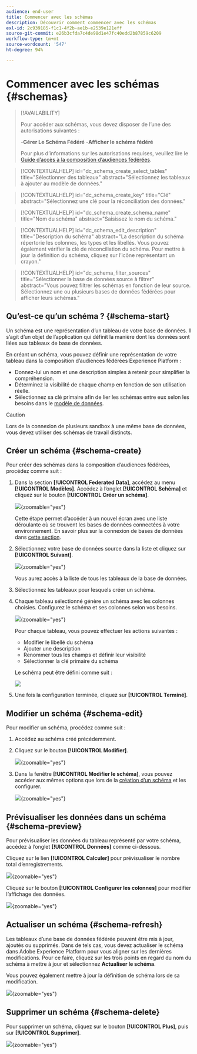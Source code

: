 ```yaml
---
audience: end-user
title: Commencer avec les schémas
description: Découvrir comment commencer avec les schémas
exl-id: 2c939185-f1c1-4f2b-ae1b-e2539e121eff
source-git-commit: e26b3cfda7c4de98d1e47fc40edd2b87859c6209
workflow-type: tm+mt
source-wordcount: '547'
ht-degree: 94%

---
```


# Commencer avec les schémas {#schemas}

>[!AVAILABILITY]
>
>Pour accéder aux schémas, vous devez disposer de l’une des autorisations suivantes :
>
>-**Gérer Le Schéma Fédéré**
>-**Afficher le schéma fédéré**
>
>Pour plus d’informations sur les autorisations requises, veuillez lire le [Guide d’accès à la composition d’audiences fédérées](/help/start/feature-access.md).

>[!CONTEXTUALHELP]
>id="dc_schema_create_select_tables"
>title="Sélectionner des tableaux"
>abstract="Sélectionnez les tableaux à ajouter au modèle de données."

>[!CONTEXTUALHELP]
>id="dc_schema_create_key"
>title="Clé"
>abstract="Sélectionnez une clé pour la réconciliation des données."

>[!CONTEXTUALHELP]
>id="dc_schema_create_schema_name"
>title="Nom du schéma"
>abstract="Saisissez le nom du schéma."


>[!CONTEXTUALHELP]
>id="dc_schema_edit_description"
>title="Description du schéma"
>abstract="La description du schéma répertorie les colonnes, les types et les libellés. Vous pouvez également vérifier la clé de réconciliation du schéma. Pour mettre à jour la définition du schéma, cliquez sur l’icône représentant un crayon."

>[!CONTEXTUALHELP]
>id="dc_schema_filter_sources"
>title="Sélectionner la base de données source à filtrer"
>abstract="Vous pouvez filtrer les schémas en fonction de leur source. Sélectionnez une ou plusieurs bases de données fédérées pour afficher leurs schémas."

## Qu’est-ce qu’un schéma ? {#schema-start}

Un schéma est une représentation d’un tableau de votre base de données. Il s’agit d’un objet de l’application qui définit la manière dont les données sont liées aux tableaux de base de données.

En créant un schéma, vous pouvez définir une représentation de votre tableau dans la composition d’audiences fédérées Experience Platform :

* Donnez-lui un nom et une description simples à retenir pour simplifier la compréhension.
* Déterminez la visibilité de chaque champ en fonction de son utilisation réelle.
* Sélectionnez sa clé primaire afin de lier les schémas entre eux selon les besoins dans le [modèle de données](../data-management/gs-models.md#data-model-start).

>[!CAUTION]
>
>Lors de la connexion de plusieurs sandbox à une même base de données, vous devez utiliser des schémas de travail distincts.
>

## Créer un schéma {#schema-create}

Pour créer des schémas dans la composition d’audiences fédérées, procédez comme suit :

1. Dans la section **[!UICONTROL Federated Data]**, accédez au menu **[!UICONTROL Modèles]**. Accédez à l’onglet **[!UICONTROL Schéma]** et cliquez sur le bouton **[!UICONTROL Créer un schéma]**.

   ![](assets/schema_create.png){zoomable="yes"}

   Cette étape permet d’accéder à un nouvel écran avec une liste déroulante où se trouvent les bases de données connectées à votre environnement. En savoir plus sur la connexion de bases de données dans [cette section](../connections/connections.md#connections-fdb).

1. Sélectionnez votre base de données source dans la liste et cliquez sur **[!UICONTROL Suivant]**.

   ![](assets/schema_tables.png){zoomable="yes"}

   Vous aurez accès à la liste de tous les tableaux de la base de données.

1. Sélectionnez les tableaux pour lesquels créer un schéma.

1. Chaque tableau sélectionné génère un schéma avec les colonnes choisies. Configurez le schéma et ses colonnes selon vos besoins.

   ![](assets/schema_fields.png){zoomable="yes"}

   Pour chaque tableau, vous pouvez effectuer les actions suivantes :

   * Modifier le libellé du schéma
   * Ajouter une description
   * Renommer tous les champs et définir leur visibilité
   * Sélectionner la clé primaire du schéma

   Le schéma peut être défini comme suit :

   ![](assets/schema_example.png)

1. Une fois la configuration terminée, cliquez sur **[!UICONTROL Terminé]**.

## Modifier un schéma {#schema-edit}

Pour modifier un schéma, procédez comme suit :

1. Accédez au schéma créé précédemment.

1. Cliquez sur le bouton **[!UICONTROL Modifier]**.

   ![](assets/schema_edit.png){zoomable="yes"}

1. Dans la fenêtre **[!UICONTROL Modifier le schéma]**, vous pouvez accéder aux mêmes options que lors de la [création d’un schéma](#schema-create) et les configurer.

   ![](assets/schema_edit_orders.png){zoomable="yes"}

## Prévisualiser les données dans un schéma {#schema-preview}

Pour prévisualiser les données du tableau représenté par votre schéma, accédez à l’onglet **[!UICONTROL Données]** comme ci-dessous.

Cliquez sur le lien **[!UICONTROL Calculer]** pour prévisualiser le nombre total d’enregistrements.

![](assets/schema_data.png){zoomable="yes"}

Cliquez sur le bouton **[!UICONTROL Configurer les colonnes]** pour modifier l’affichage des données.

![](assets/schema_columns.png){zoomable="yes"}

## Actualiser un schéma {#schema-refresh}

Les tableaux d’une base de données fédérée peuvent être mis à jour, ajoutés ou supprimés. Dans de tels cas, vous devez actualiser le schéma dans Adobe Experience Platform pour vous aligner sur les dernières modifications. Pour ce faire, cliquez sur les trois points en regard du nom du schéma à mettre à jour et sélectionnez **Actualiser le schéma**.

Vous pouvez également mettre à jour la définition de schéma lors de sa modification.

![](assets/schema_refresh.png){zoomable="yes"}


## Supprimer un schéma {#schema-delete}

Pour supprimer un schéma, cliquez sur le bouton **[!UICONTROL Plus]**, puis sur **[!UICONTROL Supprimer]**.

![](assets/schema_delete.png){zoomable="yes"}
